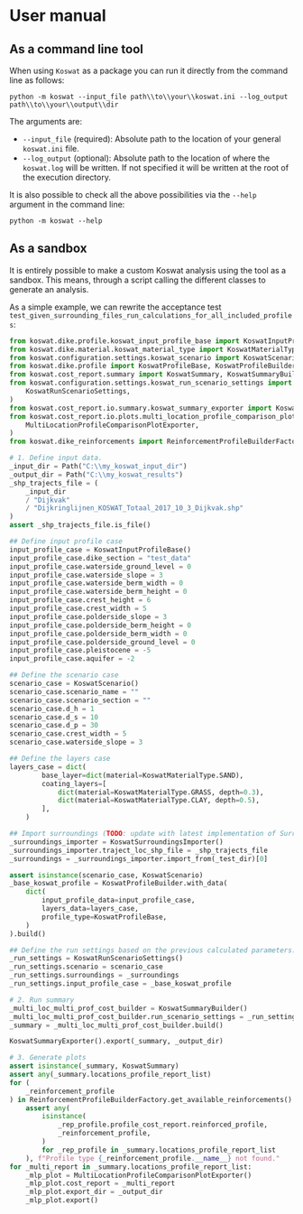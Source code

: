# User manual

## As a command line tool
When using `Koswat` as a package you can run it directly from the command line as follows:

```cli
python -m koswat --input_file path\\to\\your\\koswat.ini --log_output path\\to\\your\\output\\dir
```
The arguments are:

- `--input_file` (required): Absolute path to the location of your general `koswat.ini` file.
- `--log_output` (optional): Absolute path to the location of where the `koswat.log` will be written. If not specified it will be written at the root of the execution directory.

It is also possible to check all the above possibilities via the `--help` argument in the command line:
```cli
python -m koswat --help
```

## As a sandbox
It is entirely possible to make a custom Koswat analysis using the tool as a sandbox. This means, through a script calling the different classes to generate an analysis.

As a simple example, we can rewrite the acceptance test `test_given_surrounding_files_run_calculations_for_all_included_profiles`:

```python
from koswat.dike.profile.koswat_input_profile_base import KoswatInputProfileBase
from koswat.dike.material.koswat_material_type import KoswatMaterialType
from koswat.configuration.settings.koswat_scenario import KoswatScenario
from koswat.dike.profile import KoswatProfileBase, KoswatProfileBuilder
from koswat.cost_report.summary import KoswatSummary, KoswatSummaryBuilder
from koswat.configuration.settings.koswat_run_scenario_settings import (
    KoswatRunScenarioSettings,
)
from koswat.cost_report.io.summary.koswat_summary_exporter import KoswatSummaryExporter
from koswat.cost_report.io.plots.multi_location_profile_comparison_plot_exporter import (
    MultiLocationProfileComparisonPlotExporter,
)
from koswat.dike_reinforcements import ReinforcementProfileBuilderFactory

# 1. Define input data.
_input_dir = Path("C:\\my_koswat_input_dir")
_output_dir = Path("C:\\my_koswat_results")
_shp_trajects_file = (
    _input_dir
    / "Dijkvak"
    / "Dijkringlijnen_KOSWAT_Totaal_2017_10_3_Dijkvak.shp"
)
assert _shp_trajects_file.is_file()

## Define input profile case
input_profile_case = KoswatInputProfileBase()
input_profile_case.dike_section = "test_data"
input_profile_case.waterside_ground_level = 0
input_profile_case.waterside_slope = 3
input_profile_case.waterside_berm_width = 0
input_profile_case.waterside_berm_height = 0
input_profile_case.crest_height = 6
input_profile_case.crest_width = 5
input_profile_case.polderside_slope = 3
input_profile_case.polderside_berm_height = 0
input_profile_case.polderside_berm_width = 0
input_profile_case.polderside_ground_level = 0
input_profile_case.pleistocene = -5
input_profile_case.aquifer = -2

## Define the scenario case
scenario_case = KoswatScenario()
scenario_case.scenario_name = ""
scenario_case.scenario_section = ""
scenario_case.d_h = 1
scenario_case.d_s = 10
scenario_case.d_p = 30
scenario_case.crest_width = 5
scenario_case.waterside_slope = 3

## Define the layers case
layers_case = dict(
        base_layer=dict(material=KoswatMaterialType.SAND),
        coating_layers=[
            dict(material=KoswatMaterialType.GRASS, depth=0.3),
            dict(material=KoswatMaterialType.CLAY, depth=0.5),
        ],
    )

## Import surroundings (TODO: update with latest implementation of SurroundingsWrapperCollectionImporter)
_surroundings_importer = KoswatSurroundingsImporter()
_surroundings_importer.traject_loc_shp_file = _shp_trajects_file
_surroundings = _surroundings_importer.import_from(_test_dir)[0]

assert isinstance(scenario_case, KoswatScenario)
_base_koswat_profile = KoswatProfileBuilder.with_data(
    dict(
        input_profile_data=input_profile_case,
        layers_data=layers_case,
        profile_type=KoswatProfileBase,
    )
).build()

## Define the run settings based on the previous calculated parameters.
_run_settings = KoswatRunScenarioSettings()
_run_settings.scenario = scenario_case
_run_settings.surroundings = _surroundings
_run_settings.input_profile_case = _base_koswat_profile

# 2. Run summary
_multi_loc_multi_prof_cost_builder = KoswatSummaryBuilder()
_multi_loc_multi_prof_cost_builder.run_scenario_settings = _run_settings
_summary = _multi_loc_multi_prof_cost_builder.build()

KoswatSummaryExporter().export(_summary, _output_dir)

# 3. Generate plots
assert isinstance(_summary, KoswatSummary)
assert any(_summary.locations_profile_report_list)
for (
    _reinforcement_profile
) in ReinforcementProfileBuilderFactory.get_available_reinforcements():
    assert any(
        isinstance(
            _rep_profile.profile_cost_report.reinforced_profile,
            _reinforcement_profile,
        )
        for _rep_profile in _summary.locations_profile_report_list
    ), f"Profile type {_reinforcement_profile.__name__} not found."
for _multi_report in _summary.locations_profile_report_list:
    _mlp_plot = MultiLocationProfileComparisonPlotExporter()
    _mlp_plot.cost_report = _multi_report
    _mlp_plot.export_dir = _output_dir
    _mlp_plot.export()

```